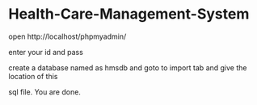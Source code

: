 # Health-Care-Management-System

open http://localhost/phpmyadmin/

enter your id and pass

create a database named as hmsdb and goto to import tab and give the location of this

sql file. You are done.
